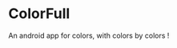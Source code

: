 # ColorFull
An android app for colors, with colors by colors !
                                                                                                                                                                                                                                                                                                                                                                                                                                                                                    
